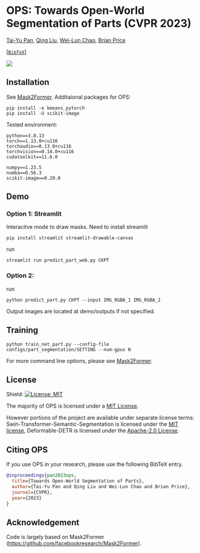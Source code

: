 # OPS: Towards Open-World Segmentation of Parts (CVPR 2023)
[Tai-Yu Pan](https://tydpan.github.io/), [Qing Liu](https://qliu24.github.io/), [Wei-Lun Chao](https://sites.google.com/view/wei-lun-harry-chao/home), [Brian Price](https://www.brianpricephd.com/)

[[`BibTeX`](#citing-ops)]

![](demo/demo.gif)

## Installation

See [Mask2Former](https://github.com/facebookresearch/Mask2Former).
Additaional packages for OPS:
```
pip install -e kmeans_pytorch
pip install -U scikit-image
```

Tested environment:
```
python==3.8.13
torch==1.13.0+cu116
torchaudio==0.13.0+cu116
torchvision==0.14.0+cu116
cudatoolkit==11.6.0

numpy==1.23.5
numba==0.56.3
scikit-image==0.20.0
```

## Demo

### Option 1: Streamlit
Interacitve mode to draw masks. Need to install streamlit
```
pip install streamlit streamlit-drawable-canvas
```
run
```
streamlit run predict_part_web.py CKPT
```

### Option 2: 
run
```
python predict_part.py CKPT --input IMG_RGBA_1 IMG_RGBA_2
```
Output images are located at demo/outputs if not specified.


## Training
```
python train_net_part.py --config-file configs/part_segmentation/SETTING --num-gpus N
```
For more command line options, please see [Mask2Former](https://github.com/facebookresearch/Mask2Former).


## License

Shield: [![License: MIT](https://img.shields.io/badge/License-MIT-yellow.svg)](https://opensource.org/licenses/MIT)

The majority of OPS is licensed under a [MIT License](LICENSE).

However portions of the project are available under separate license terms: Swin-Transformer-Semantic-Segmentation is licensed under the [MIT license](https://github.com/SwinTransformer/Swin-Transformer-Semantic-Segmentation/blob/main/LICENSE), Deformable-DETR is licensed under the [Apache-2.0 License](https://github.com/fundamentalvision/Deformable-DETR/blob/main/LICENSE).


## <a name="CitingOPS"></a>Citing OPS

If you use OPS in your research, please use the following BibTeX entry.

```BibTeX
@inproceedings{pan2023ops,
  title={Towards Open-World Segmentation of Parts},
  author={Tai-Yu Pan and Qing Liu and Wei-Lun Chao and Brian Price},
  journal={CVPR},
  year={2023}
}
```


## Acknowledgement

Code is largely based on Mask2Former (https://github.com/facebookresearch/Mask2Former).